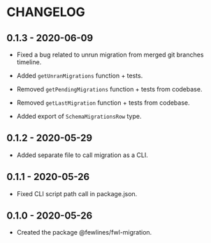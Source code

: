 # CHANGELOG

## 0.1.3 - 2020-06-09

- Fixed a bug related to unrun migration from merged git branches timeline.

- Added `getUnranMigrations` function + tests.

- Removed `getPendingMigrations` function + tests from codebase.

- Removed `getLastMigration` function + tests from codebase.

- Added export of `SchemaMigrationsRow` type.

## 0.1.2 - 2020-05-29

- Added separate file to call migration as a CLI.

## 0.1.1 - 2020-05-26

- Fixed CLI script path call in package.json.

## 0.1.0 - 2020-05-26

- Created the package @fewlines/fwl-migration.
